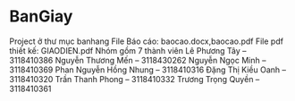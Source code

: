# BanGiay
Project ở thư mục banhang
File Báo cáo: baocao.docx,baocao.pdf
File pdf thiết kế: GIAODIEN.pdf
Nhóm gồm 7 thành viên
  Lê Phương Tây – 3118410386
  Nguyễn Thương Mến – 3118430262
  Nguyễn Ngọc Minh	– 3118410369
  Phan Nguyễn Hồng Nhung – 3118410316
  Đặng Thị Kiều Oanh – 3118410320
  Trần Thanh Phong – 3118410332
  Trương Trọng Quyền – 3118410361
